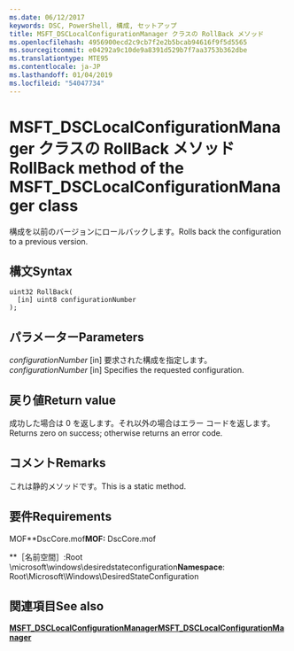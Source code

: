 ```yaml
---
ms.date: 06/12/2017
keywords: DSC, PowerShell, 構成, セットアップ
title: MSFT_DSCLocalConfigurationManager クラスの RollBack メソッド
ms.openlocfilehash: 4956900ecd2c9cb7f2e2b5bcab94616f9f5d5565
ms.sourcegitcommit: e04292a9c10de9a8391d529b7f7aa3753b362dbe
ms.translationtype: MTE95
ms.contentlocale: ja-JP
ms.lasthandoff: 01/04/2019
ms.locfileid: "54047734"
---
```

# <a name="rollback-method-of-the-msftdsclocalconfigurationmanager-class"></a><span data-ttu-id="52774-103">MSFT_DSCLocalConfigurationManager クラスの RollBack メソッド</span><span class="sxs-lookup"><span data-stu-id="52774-103">RollBack method of the MSFT_DSCLocalConfigurationManager class</span></span>

<span data-ttu-id="52774-104">構成を以前のバージョンにロールバックします。</span><span class="sxs-lookup"><span data-stu-id="52774-104">Rolls back the configuration to a previous version.</span></span>

## <a name="syntax"></a><span data-ttu-id="52774-105">構文</span><span class="sxs-lookup"><span data-stu-id="52774-105">Syntax</span></span>

```mof
uint32 RollBack(
  [in] uint8 configurationNumber
);
```

## <a name="parameters"></a><span data-ttu-id="52774-106">パラメーター</span><span class="sxs-lookup"><span data-stu-id="52774-106">Parameters</span></span>

<span data-ttu-id="52774-107">*configurationNumber* \[in\] 要求された構成を指定します。</span><span class="sxs-lookup"><span data-stu-id="52774-107">*configurationNumber* \[in\] Specifies the requested configuration.</span></span>

## <a name="return-value"></a><span data-ttu-id="52774-108">戻り値</span><span class="sxs-lookup"><span data-stu-id="52774-108">Return value</span></span>

<span data-ttu-id="52774-109">成功した場合は 0 を返します。それ以外の場合はエラー コードを返します。</span><span class="sxs-lookup"><span data-stu-id="52774-109">Returns zero on success; otherwise returns an error code.</span></span>

## <a name="remarks"></a><span data-ttu-id="52774-110">コメント</span><span class="sxs-lookup"><span data-stu-id="52774-110">Remarks</span></span>

<span data-ttu-id="52774-111">これは静的メソッドです。</span><span class="sxs-lookup"><span data-stu-id="52774-111">This is a static method.</span></span>

## <a name="requirements"></a><span data-ttu-id="52774-112">要件</span><span class="sxs-lookup"><span data-stu-id="52774-112">Requirements</span></span>

<span data-ttu-id="52774-113">MOF\*\*DscCore.mof</span><span class="sxs-lookup"><span data-stu-id="52774-113">**MOF:** DscCore.mof</span></span>

<span data-ttu-id="52774-114">\*\*［名前空間］:Root \microsoft\windows\desiredstateconfiguration</span><span class="sxs-lookup"><span data-stu-id="52774-114">**Namespace**: Root\Microsoft\Windows\DesiredStateConfiguration</span></span>

## <a name="see-also"></a><span data-ttu-id="52774-115">関連項目</span><span class="sxs-lookup"><span data-stu-id="52774-115">See also</span></span>

[<span data-ttu-id="52774-116">**MSFT_DSCLocalConfigurationManager**</span><span class="sxs-lookup"><span data-stu-id="52774-116">**MSFT_DSCLocalConfigurationManager**</span></span>](msft-dsclocalconfigurationmanager.md)